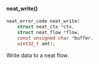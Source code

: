 #### neat_write()
```c
neat_error_code neat_write(
    struct neat_ctx *ctx,
    struct neat_flow *flow,
    const unsigned char *buffer,
    uint32_t amt);
```
Write data to a neat flow.

